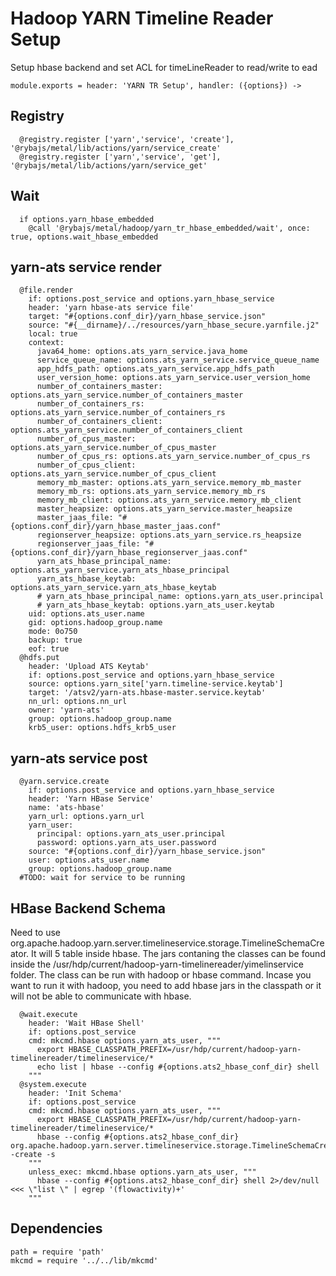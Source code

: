 
# Hadoop YARN Timeline Reader Setup

Setup hbase backend and set ACL for timeLineReader to read/write to ead

    module.exports = header: 'YARN TR Setup', handler: ({options}) ->

## Registry

      @registry.register ['yarn','service', 'create'], '@rybajs/metal/lib/actions/yarn/service_create'
      @registry.register ['yarn','service', 'get'], '@rybajs/metal/lib/actions/yarn/service_get'

## Wait

      if options.yarn_hbase_embedded
        @call '@rybajs/metal/hadoop/yarn_tr_hbase_embedded/wait', once: true, options.wait_hbase_embedded

## yarn-ats service render

      @file.render
        if: options.post_service and options.yarn_hbase_service
        header: 'yarn hbase-ats service file'
        target: "#{options.conf_dir}/yarn_hbase_service.json"
        source: "#{__dirname}/../resources/yarn_hbase_secure.yarnfile.j2"
        local: true
        context:
          java64_home: options.ats_yarn_service.java_home 
          service_queue_name: options.ats_yarn_service.service_queue_name
          app_hdfs_path: options.ats_yarn_service.app_hdfs_path
          user_version_home: options.ats_yarn_service.user_version_home
          number_of_containers_master: options.ats_yarn_service.number_of_containers_master
          number_of_containers_rs: options.ats_yarn_service.number_of_containers_rs
          number_of_containers_client: options.ats_yarn_service.number_of_containers_client
          number_of_cpus_master: options.ats_yarn_service.number_of_cpus_master
          number_of_cpus_rs: options.ats_yarn_service.number_of_cpus_rs
          number_of_cpus_client: options.ats_yarn_service.number_of_cpus_client
          memory_mb_master: options.ats_yarn_service.memory_mb_master
          memory_mb_rs: options.ats_yarn_service.memory_mb_rs
          memory_mb_client: options.ats_yarn_service.memory_mb_client
          master_heapsize: options.ats_yarn_service.master_heapsize
          master_jaas_file: "#{options.conf_dir}/yarn_hbase_master_jaas.conf"
          regionserver_heapsize: options.ats_yarn_service.rs_heapsize
          regionserver_jaas_file: "#{options.conf_dir}/yarn_hbase_regionserver_jaas.conf"
          yarn_ats_hbase_principal_name: options.ats_yarn_service.yarn_ats_hbase_principal
          yarn_ats_hbase_keytab: options.ats_yarn_service.yarn_ats_hbase_keytab
          # yarn_ats_hbase_principal_name: options.yarn_ats_user.principal
          # yarn_ats_hbase_keytab: options.yarn_ats_user.keytab
        uid: options.ats_user.name
        gid: options.hadoop_group.name
        mode: 0o750
        backup: true
        eof: true
      @hdfs.put
        header: 'Upload ATS Keytab'
        if: options.post_service and options.yarn_hbase_service
        source: options.yarn_site['yarn.timeline-service.keytab']
        target: '/atsv2/yarn-ats.hbase-master.service.keytab'
        nn_url: options.nn_url
        owner: 'yarn-ats'
        group: options.hadoop_group.name
        krb5_user: options.hdfs_krb5_user

## yarn-ats service post

      @yarn.service.create
        if: options.post_service and options.yarn_hbase_service
        header: 'Yarn HBase Service'
        name: 'ats-hbase'
        yarn_url: options.yarn_url
        yarn_user:
          principal: options.yarn_ats_user.principal
          password: options.yarn_ats_user.password
        source: "#{options.conf_dir}/yarn_hbase_service.json"
        user: options.ats_user.name
        group: options.hadoop_group.name
      #TODO: wait for service to be running


## HBase Backend Schema
Need to use org.apache.hadoop.yarn.server.timelineservice.storage.TimelineSchemaCreator.
It will 5 table inside hbase. The jars contaning the classes can be found inside 
the /usr/hdp/current/hadoop-yarn-timelinereader/yimelinservice folder.
The class can be run with hadoop or hbase command. Incase you want to run it with hadoop,
you need to add hbase jars in the classpath or it will not be able to communicate with hbase.

      @wait.execute
        header: 'Wait HBase Shell'
        if: options.post_service
        cmd: mkcmd.hbase options.yarn_ats_user, """
          export HBASE_CLASSPATH_PREFIX=/usr/hdp/current/hadoop-yarn-timelinereader/timelineservice/*
          echo list | hbase --config #{options.ats2_hbase_conf_dir} shell 
        """
      @system.execute
        header: 'Init Schema'
        if: options.post_service
        cmd: mkcmd.hbase options.yarn_ats_user, """
          export HBASE_CLASSPATH_PREFIX=/usr/hdp/current/hadoop-yarn-timelinereader/timelineservice/*
          hbase --config #{options.ats2_hbase_conf_dir} org.apache.hadoop.yarn.server.timelineservice.storage.TimelineSchemaCreator -create -s
        """
        unless_exec: mkcmd.hbase options.yarn_ats_user, """
          hbase --config #{options.ats2_hbase_conf_dir} shell 2>/dev/null <<< \"list \" | egrep '(flowactivity)+'
        """
    
## Dependencies

    path = require 'path'
    mkcmd = require '../../lib/mkcmd'

